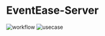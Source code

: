 # EventEase-Server
![workflow](https://github.com/user-attachments/assets/42aa4614-c3c5-42c8-ab1a-4cad8f268cf6)
![usecase](https://github.com/user-attachments/assets/29c6a04b-a52d-4d70-9b77-3e982207ebaa)
